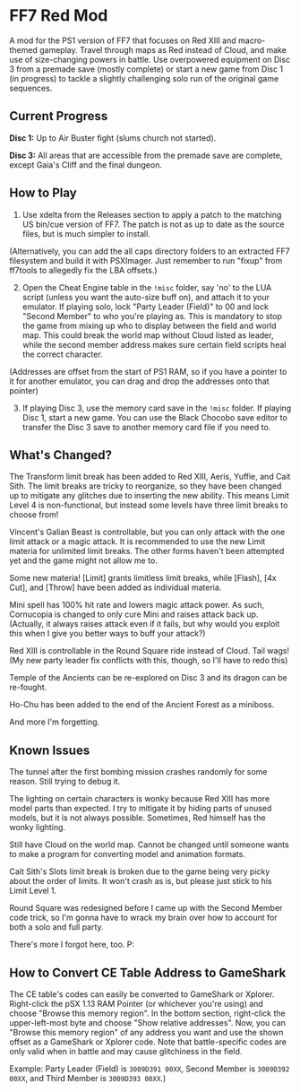 # FF7 Red Mod

A mod for the PS1 version of FF7 that focuses on Red XIII and macro-themed gameplay. Travel through maps as Red instead of Cloud, and make use of size-changing powers in battle. Use overpowered equipment on Disc 3 from a premade save (mostly complete) or start a new game from Disc 1 (in progress) to tackle a slightly challenging solo run of the original game sequences.

## Current Progress

**Disc 1:** Up to Air Buster fight (slums church not started).

**Disc 3:** All areas that are accessible from the premade save are complete, except Gaia's Cliff and the final dungeon.

## How to Play

1) Use xdelta from the Releases section to apply a patch to the matching US bin/cue version of FF7. The patch is not as up to date as the source files, but is much simpler to install.

(Alternatively, you can add the all caps directory folders to an extracted FF7 filesystem and build it with PSXImager. Just remember to run "fixup" from ff7tools to allegedly fix the LBA offsets.)

2) Open the Cheat Engine table in the `!misc` folder, say 'no' to the LUA script (unless you want the auto-size buff on), and attach it to your emulator. If playing solo, lock "Party Leader (Field)" to 00 and lock "Second Member" to who you're playing as. This is mandatory to stop the game from mixing up who to display between the field and world map. This could break the world map without Cloud listed as leader, while the second member address makes sure certain field scripts heal the correct character.

(Addresses are offset from the start of PS1 RAM, so if you have a pointer to it for another emulator, you can drag and drop the addresses onto that pointer)

3) If playing Disc 3, use the memory card save in the `!misc` folder. If playing Disc 1, start a new game. You can use the Black Chocobo save editor to transfer the Disc 3 save to another memory card file if you need to.

## What's Changed?

The Transform limit break has been added to Red XIII, Aeris, Yuffie, and Cait Sith. The limit breaks are tricky to reorganize, so they have been changed up to mitigate any glitches due to inserting the new ability. This means Limit Level 4 is non-functional, but instead some levels have three limit breaks to choose from!

Vincent's Galian Beast is controllable, but you can only attack with the one limit attack or a magic attack. It is recommended to use the new Limit materia for unlimited limit breaks. The other forms haven't been attempted yet and the game might not allow me to.

Some new materia! [Limit] grants limitless limit breaks, while [Flash], [4x Cut], and [Throw] have been added as individual materia.

Mini spell has 100% hit rate and lowers magic attack power. As such, Cornucopia is changed to only cure Mini and raises attack back up. (Actually, it always raises attack even if it fails, but why would you exploit this when I give you better ways to buff your attack?)

Red XIII is controllable in the Round Square ride instead of Cloud. Tail wags! (My new party leader fix conflicts with this, though, so I'll have to redo this)

Temple of the Ancients can be re-explored on Disc 3 and its dragon can be re-fought.

Ho-Chu has been added to the end of the Ancient Forest as a miniboss.

And more I'm forgetting.

## Known Issues

The tunnel after the first bombing mission crashes randomly for some reason. Still trying to debug it.

The lighting on certain characters is wonky because Red XIII has more model parts than expected. I try to mitigate it by hiding parts of unused models, but it is not always possible. Sometimes, Red himself has the wonky lighting.

Still have Cloud on the world map. Cannot be changed until someone wants to make a program for converting model and animation formats.

Cait Sith's Slots limit break is broken due to the game being very picky about the order of limits. It won't crash as is, but please just stick to his Limit Level 1.

Round Square was redesigned before I came up with the Second Member code trick, so I'm gonna have to wrack my brain over how to account for both a solo and full party.

There's more I forgot here, too. P:

## How to Convert CE Table Address to GameShark

The CE table's codes can easily be converted to GameShark or Xplorer. Right-click the pSX 1.13 RAM Pointer (or whichever you're using) and choose "Browse this memory region". In the bottom section, right-click the upper-left-most byte and choose "Show relative addresses". Now, you can "Browse this memory region" of any address you want and use the shown offset as a GameShark or Xplorer code. Note that battle-specific codes are only valid when in battle and may cause glitchiness in the field.

Example: Party Leader (Field) is `3009D391 00XX`, Second Member is `3009D392 00XX`, and Third Member is `3009D393 00XX`.)